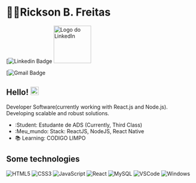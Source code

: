 # :man_technologist:Rickson B. Freitas

[![Linkedin Badge](https://www.linkedin.com/login/pt)
<img src="https://logos-world.net/wp-content/uploads/2020/11/Gmail-Logo.png" alt="Logo do LinkedIn" width="100">



[![Gmail Badge](https://accounts.google.com/v3/signin/identifier?continue=https%3A%2F%2Fmail.google.com%2Fmail%2F%3Fhl%3Dpt-BR&emr=1&hl=pt-BR&ifkv=ASKV5MjBlVv2RwoUZpSEZtx7A69dLNxG6bEZJ5qQYDJggu1xlPl7aYuU4B3LoQs6vGqthqauS0qTEA&ltmpl=default&ltmplcache=2&osid=1&passive=true&rm=false&scc=1&service=mail&ss=1&flowName=GlifWebSignIn&flowEntry=ServiceLogin&dsh=S-2146012977%3A1745626352399573)

## Hello! <img src="https://github.com/lucasgdb/lucasgdb/blob/master/assets/hi.gif" width="22">

Developer Software(currently working with React.js and Node.js). Developing scalable and robust solutions.

- :Student: Estudante de ADS (Currently, Third Class)
- :Meu_mundo: Stack: ReactJS, NodeJS, React Native
- :books: Learning: CODIGO LIMPO

> 


  ## Some technologies

  ![HTML5](https://img.shields.io/badge/-HTML5-E34F26?style=flat-square&logo=html5&logoColor=white)
  ![CSS3](https://img.shields.io/badge/-CSS3-549FDE?style=flat-square&logo=css3&logoColor=white)
  ![JavaScript](https://img.shields.io/badge/-JavaScript-F7B93E?style=flat-square&logo=javascript&logoColor=fff)
  ![React](https://img.shields.io/badge/-React.js-45b8d8?style=flat-square&logo=react&logoColor=white)
  ![MySQL](https://img.shields.io/badge/-MySQL-00758F?style=flat-square&logo=mysql&logoColor=white)
  ![VSCode](https://img.shields.io/badge/-VSCode-0085D1?style=flat-square&logo=visual-studio-code&logoColor=white)
  ![Windows](https://img.shields.io/badge/-Windows-00ADEF?style=flat-square&logo=windows&logoColor=white)
</details>
